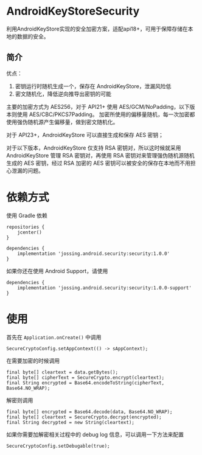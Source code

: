 # AndroidKeyStoreSecurity
利用AndroidKeyStore实现的安全加密方案，适配api18+，可用于保障存储在本地的数据的安全。

## 简介

优点：
1. 密钥运行时随机生成一个，保存在 AndroidKeyStore，泄漏风险低
2. 密文随机化，降低逆向推导出密钥的可能

主要的加密方式为 AES256，对于 API21+ 使用 AES/GCM/NoPadding，以下版本则使用 AES/CBC/PKCS7Padding。
加密所使用的偏移量随机，每一次加密都使用强伪随机源产生偏移量，做到密文随机化。

对于 API23+，AndroidKeyStore 可以直接生成和保存 AES 密钥；

对于以下版本，AndroidKeyStore 仅支持 RSA 密钥对，所以这时候就采用 AndroidKeyStore
管理 RSA 密钥对，再使用 RSA 密钥对来管理强伪随机源随机生成的 AES 密钥，经过 RSA 加密的
AES 密钥可以被安全的保存在本地而不用担心泄漏的问题。


# 依赖方式
使用 Gradle 依赖
```
repositories {
    jcenter()
}

dependencies {
    implementation 'jossing.android.security:security:1.0.0'
}
```
如果你还在使用 Android Support，请使用
```
dependencies {
    implementation 'jossing.android.security:security:1.0.0-support'
}
```

# 使用
首先在 `Application.onCreate()` 中调用
```
SecureCryptoConfig.setAppContext(() -> sAppContext);
```
在需要加密的时候调用
```
final byte[] cleartext = data.getBytes();
final byte[] cipherText = SecureCrypto.encrypt(cleartext);
final String encrypted = Base64.encodeToString(cipherText, Base64.NO_WRAP);
```
解密则调用
```
final byte[] encrypted = Base64.decode(data, Base64.NO_WRAP);
final byte[] cleartext = SecureCrypto.decrypt(encrypted);
final String decrypted = new String(cleartext);
```
如果你需要加解密相关过程中的 debug log 信息，可以调用一下方法来配置
```
SecureCryptoConfig.setDebugable(true);
```